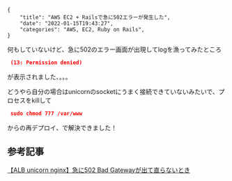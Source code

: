 ```metadata
{
    "title": "AWS EC2 + Railsで急に502エラーが発生した",
    "date": "2022-01-15T19:43:27",
    "categories": "AWS, EC2, Ruby on Rails",
}
```

何もしていないけど、急に502のエラー画面が出現してlogを漁ってみたところ

```json
 (13: Permission denied)
```

が表示されました、。。。

どうやら自分の場合はunicornのsocketにうまく接続できていないみたいで、プロセスをkillして

```json
 sudo chmod 777 /var/www
```

からの再デプロイ、で解決できました！

## 参考記事

[【ALB unicorn nginx】急に502 Bad Gatewayが出て直らないとき](https://qiita.com/ichihara-development/items/37ae6819e53d936fb03d)
